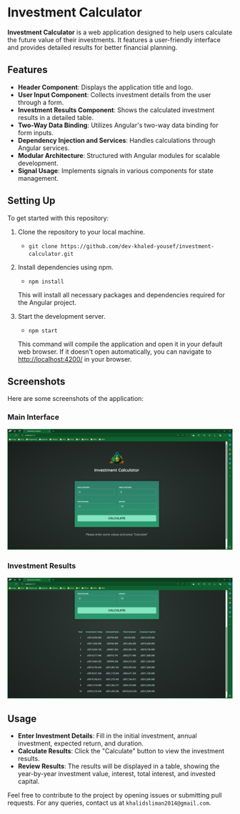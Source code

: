 # Investment Calculator

**Investment Calculator** is a web application designed to help users calculate the future value of their investments. It features a user-friendly interface and provides detailed results for better financial planning.

## Features

- **Header Component**: Displays the application title and logo.
- **User Input Component**: Collects investment details from the user through a form.
- **Investment Results Component**: Shows the calculated investment results in a detailed table.
- **Two-Way Data Binding**: Utilizes Angular's two-way data binding for form inputs.
- **Dependency Injection and Services**: Handles calculations through Angular services.
- **Modular Architecture**: Structured with Angular modules for scalable development.
- **Signal Usage**: Implements signals in various components for state management.

## Setting Up

To get started with this repository:

1. Clone the repository to your local machine.
   - `git clone https://github.com/dev-khaled-yousef/investment-calculator.git`

2. Install dependencies using npm.
   - `npm install`
   
   This will install all necessary packages and dependencies required for the Angular project.

3. Start the development server.
   - `npm start`
   
   This command will compile the application and open it in your default web browser. If it doesn't open automatically, you can navigate to [http://localhost:4200/](http://localhost:4200/) in your browser.

## Screenshots

Here are some screenshots of the application:

### Main Interface
![Main Interface](public/screenshots/main-interface.png)

### Investment Results
![Investment Results](public/screenshots/investment-results.png)

## Usage

- **Enter Investment Details**: Fill in the initial investment, annual investment, expected return, and duration.
- **Calculate Results**: Click the "Calculate" button to view the investment results.
- **Review Results**: The results will be displayed in a table, showing the year-by-year investment value, interest, total interest, and invested capital.

Feel free to contribute to the project by opening issues or submitting pull requests. For any queries, contact us at `khalidsliman2014@gmail.com`.

